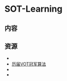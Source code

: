 # SOT-Learning

## 内容



## 资源

  *
  * [历届VOT冠军算法](https://github.com/wangdongdut/SOT-Learning/blob/main/Resource/VOT-Winner.md)
  *
  *

